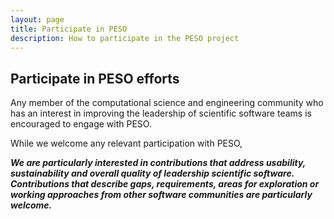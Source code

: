 ```yaml
---
layout: page
title: Participate in PESO
description: How to participate in the PESO project
---
```



## Participate in PESO efforts

Any member of the computational science and engineering community who has an interest in improving the leadership of scientific software teams is encouraged to engage with PESO.  

While we welcome any relevant participation with PESO,

**_We are particularly interested in contributions that address usability, sustainability and overall quality of leadership scientific software.  Contributions that describe gaps, requirements, areas for exploration or working approaches from other software communities are particularly welcome._**
